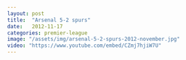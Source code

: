 ```yaml
---
layout: post
title:  "Arsenal 5-2 spurs"
date:   2012-11-17
categories: premier-league
image: "/assets/img/arsenal-5-2-spurs-2012-november.jpg"
video: "https://www.youtube.com/embed/CZmj7hjiW7U"
---
```

